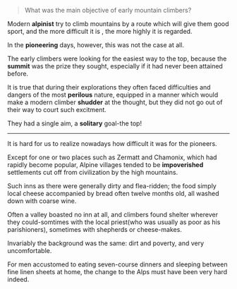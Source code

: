 > What was the main objective of early mountain climbers?

Modern **alpinist** try to climb mountains by a route which will give them good sport, and the more difficult it is , the more highly it is regarded.

In the **pioneering** days, however, this was not the case at all.

The early climbers were looking for the easiest way to the top, because the **summit** was the prize they sought, especially if it had never been attained before.

It is true that during their explorations they often faced difficulties and dangers of the most **perilous** nature, equipped in a manner which would make a modern climber **shudder** at the thought, but they did not go out of their way to court such excitment.

They had a single aim, a **solitary** goal-the top!

---

It is hard for us to realize nowadays how difficult it was for the pioneers.

Except for one or two places such as Zermatt and Chamonix, which had rapidly become popular, Alpine villages tended to be **impoverished** settlements cut off from civilization by the high mountains.

Such inns as there were generally dirty and flea-ridden; the food simply local cheese accompanied by bread often twelve months old, all washed down with coarse wine.

Often a valley boasted no inn at all, and climbers found shelter wherever they could-somtimes with the local priest(who was usually as poor as his parishioners), sometimes with shepherds or cheese-makes.

Invariably the background was the same: dirt and poverty, and very uncomfortable.

For men accustomed to eating seven-course dinners and sleeping between fine linen sheets at home, the change to the Alps must have been very hard indeed.

